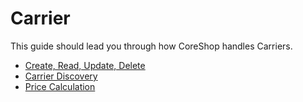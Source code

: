 # Carrier

This guide should lead you through how CoreShop handles Carriers.

- [Create, Read, Update, Delete](./01_CRUD.md)
- [Carrier Discovery](./02_Carrier_Discovery.md)
- [Price Calculation](./03_Price_Calculation.md)